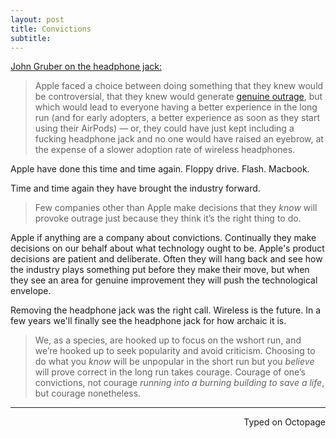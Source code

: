 ```yaml
---
layout: post
title: Convictions
subtitle: 
---
```


[John Gruber on the headphone jack:](http://daringfireball.net/2016/09/courage)

> Apple faced a choice between doing something that they knew would be controversial, that they knew would generate [genuine outrage](http://www.theverge.com/circuitbreaker/2016/6/21/11991302/iphone-no-headphone-jack-user-hostile-stupid), but which would lead to everyone having a better experience in the long run (and for early adopters, a better experience as soon as they start using their AirPods) — or, they could have just kept including a fucking headphone jack and no one would have raised an eyebrow, at the expense of a slower adoption rate of wireless headphones.

Apple have done this time and time again. Floppy drive. Flash. Macbook. 

Time and time again they have brought the industry forward. 

> Few companies other than Apple make decisions that they _know_ will provoke outrage just because they think it’s the right thing to do.

Apple if anything are a company about convictions. Continually they make decisions on our behalf about what technology ought to be. Apple's product decisions are patient and deliberate. Often they will hang back and see how the industry plays something put before they make their move, but when they see an area for genuine improvement they will push the technological envelope. 

Removing the headphone jack was the right call. Wireless is the future. In a few years we'll finally see the headphone jack for how archaic it is. 

> We, as a species, are hooked up to focus on the wshort run, and we’re hooked up to seek popularity and avoid criticism. Choosing to do what you _know_ will be unpopular in the short run but you _believe_ will prove correct in the long run takes courage. Courage of one’s convictions, not courage _running into a burning building to save a life_, but courage nonetheless.

---
<p align="right">Typed on Octopage</p>